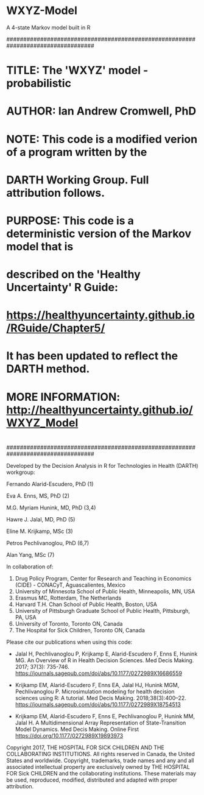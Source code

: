 # WXYZ-Model
 A 4-state Markov model built in R


##################################################################################
#                                                                                #
#  TITLE: The 'WXYZ' model - probabilistic                                       #
#                                                                                #
#  AUTHOR: Ian Andrew Cromwell, PhD                                              #
#                                                                                #
#  NOTE: This code is a modified verion of a program written by the              #
#        DARTH Working Group. Full attribution follows.                          #
#                                                                                #
#  PURPOSE: This code is a deterministic version of the Markov model that is     #
#            described on the 'Healthy Uncertainty' R Guide:                     #
#                 https://healthyuncertainty.github.io/RGuide/Chapter5/          #
#            It has been updated to reflect the DARTH method.                    #
#                                                                                #
#  MORE INFORMATION: http://healthyuncertainty.github.io/WXYZ_Model              #
#                                                                                #
##################################################################################

Developed by the Decision Analysis in R for Technologies in Health (DARTH) workgroup:

Fernando Alarid-Escudero, PhD (1) 

Eva A. Enns, MS, PhD (2)	

M.G. Myriam Hunink, MD, PhD (3,4)

Hawre J. Jalal, MD, PhD (5) 

Eline M. Krijkamp, MSc (3)	

Petros Pechlivanoglou, PhD (6,7)

Alan Yang, MSc (7)

In collaboration of: 		

1. Drug Policy Program, Center for Research and Teaching in Economics (CIDE) - CONACyT, 
   Aguascalientes, Mexico
2. University of Minnesota School of Public Health, Minneapolis, MN, USA
3. Erasmus MC, Rotterdam, The Netherlands
4. Harvard T.H. Chan School of Public Health, Boston, USA
5. University of Pittsburgh Graduate School of Public Health, Pittsburgh, PA, USA
6. University of Toronto, Toronto ON, Canada
7. The Hospital for Sick Children, Toronto ON, Canada

Please cite our publications when using this code:
 
- Jalal H, Pechlivanoglou P, Krijkamp E, Alarid-Escudero F, Enns E, Hunink MG. 
An Overview of R in Health Decision Sciences. Med Decis Making. 2017; 37(3): 735-746. 
https://journals.sagepub.com/doi/abs/10.1177/0272989X16686559
 
- Krijkamp EM, Alarid-Escudero F, Enns EA, Jalal HJ, Hunink MGM, Pechlivanoglou P. 
Microsimulation modeling for health decision sciences using R: A tutorial. 
Med Decis Making. 2018;38(3):400–22. 
https://journals.sagepub.com/doi/abs/10.1177/0272989X18754513
 
- Krijkamp EM, Alarid-Escudero F, Enns E, Pechlivanoglou P, Hunink MM, Jalal H. 
A Multidimensional Array Representation of State-Transition Model Dynamics. 
Med Decis Making. Online First https://doi.org/10.1177/0272989X19893973

Copyright 2017, THE HOSPITAL FOR SICK CHILDREN AND THE COLLABORATING INSTITUTIONS. 
All rights reserved in Canada, the United States and worldwide. Copyright, 
trademarks, trade names and any and all associated intellectual property are 
exclusively owned by THE HOSPITAL FOR Sick CHILDREN and the collaborating 
institutions. These materials may be used, reproduced, modified, distributed 
and adapted with proper attribution.